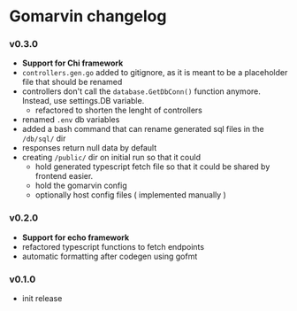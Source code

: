 # Gomarvin changelog

<!--
- added optional cmd arg for generating only the typescript fetch functions file
- renamed generated main.gen.ts file to be gomarvin.gen.ts

 -->

### v0.3.0

- **Support for Chi framework**
- `controllers.gen.go` added to gitignore, as it is meant to be a placeholder file that should be renamed
- controllers don't call the `database.GetDbConn()` function anymore. Instead, use settings.DB variable.
  - refactored to shorten the lenght of controllers
- renamed `.env` db variables
- added a bash command that can rename generated sql files in the `/db/sql/` dir
- responses return null data by default
- creating `/public/` dir on initial run so that it could
  - hold generated typescript fetch file so that it could be shared by frontend easier.
  - hold the gomarvin config
  - optionally host config files ( implemented manually )

### v0.2.0

- **Support for echo framework**
- refactored typescript functions to fetch endpoints
- automatic formatting after codegen using gofmt

### v0.1.0

- init release
